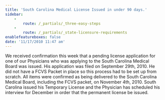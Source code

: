 ```yaml
---
title: 'South Carolina Medical License Issued in under 90 days.'
sidebar:
    -
        route: /_partials/_three-easy-steps
    -
        route: /_partials/_state-licensure-requirements
enablefeatureboxes: false
date: '11/17/2010 11:47 am'
---
```


<p>We received confirmation this week that a pending license application for one of our Physicians who was applying to the South Carolina Medical Board was issued. His application was filed on September 29th, 2010. He did not have a FCVS Packet in place so this process had to be set up from scratch. All items were confirmed as being delivered to the South Carolina Medical Board, including the FCVS packet, on November 4th, 2010. South Carolina issued his Temporary License and the Physician has scheduled his interview for December in order that the permanent license be issued.</p>